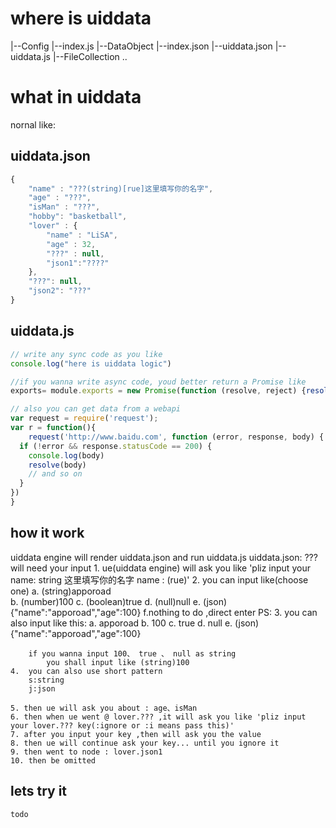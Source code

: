 # where is uiddata

|--Config
    |--index.js
|--DataObject
    |--index.json
    |--uiddata.json
    |--uiddata.js
|--FileCollection
    ..


# what in uiddata
nornal like:
## uiddata.json
```javascript
{
    "name" : "???(string)[rue]这里填写你的名字",
    "age" : "???",
    "isMan" : "???",
    "hobby": "basketball",
    "lover" : {
        "name" : "LiSA",
        "age" : 32,
        "???" : null,
        "json1":"????"
    },
    "???": null,
    "json2": "???"
}
```
## uiddata.js
```javascript
// write any sync code as you like
console.log("here is uiddata logic")

//if you wanna write async code, youd better return a Promise like 
exports= module.exports = new Promise(function (resolve, reject) {resolve("result")})

// also you can get data from a webapi
var request = require('request');
var r = function(){
    request('http://www.baidu.com', function (error, response, body) {
  if (!error && response.statusCode == 200) {
    console.log(body) 
    resolve(body)
    // and so on
  }
})
}

```

## how it work
uiddata engine will render uiddata.json and run uiddata.js
uiddata.json: ??? will need your input
    1. ue(uiddata engine) will ask you like 
        'pliz input your name: string 这里填写你的名字
         name : (rue)'
    2. you can input like(choose one)
        a.    (string)apporoad  
        b.    (number)100 
        c.    (boolean)true
        d.    (null)null
        e.    (json){"name":"apporoad","age":100}
        f.nothing to do ,direct enter
        PS: 
    3. you can also input like this:
        a.  apporoad
        b.  100
        c.  true
        d.  null
        e.  (json){"name":"apporoad","age":100}

        if you wanna input 100、 true 、 null as string
            you shall input like (string)100
    4.  you can also use short pattern
        s:string
        j:json

    5. then ue will ask you about : age、isMan
    6. then when ue went @ lover.??? ,it will ask you like 'pliz input your lover.??? key(:ignore or :i means pass this)'
    7. after you input your key ,then will ask you the value
    8. then ue will continue ask your key... until you ignore it 
    9. then went to node : lover.json1
    10. then be omitted

## lets try it
    todo 